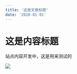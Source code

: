 ```yaml
---
title: '这是文章标题'
date: '2020-01-01'
---
```

# 这是内容标题
站点内容开发中，这是用来测试的

![](https://gitee.com/wjhuang88/hwj-zone-articles/raw/master/images/test.png)